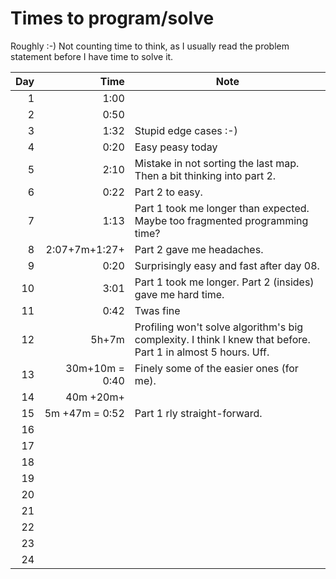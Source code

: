 # Times to program/solve

Roughly :-) Not counting time to think, as I usually read the problem statement before I have time to solve it.

| Day  	 |              Time  	 | Note 	                                                                                                        |
|---------:	|---------------------:|---------------------------------------------------------------------------------------------------------------|
|   1  	 |              1:00  	 | 	                                                                                                             |
|   2  	 |              0:50  	 | 	                                                                                                             |
|   3  	 |              1:32  	 | Stupid edge cases :-) 	                                                                                       |
|   4  	 |              0:20  	 | Easy peasy today	                                                                                             |
|   5  	 |              2:10  	 | 	Mistake in not sorting the last map. Then a bit thinking into part 2.                                        |
|   6  	 |              0:22  	 | 	Part 2 to easy.                                                                                              |
|   7  	 |              1:13  	 | 	Part 1 took me longer than expected. Maybe too fragmented programming time?                                  |
|   8  	 | 2:07+7m+1:27+      	 | 	Part 2 gave me headaches.                                                                                    |
|   9  	 |              0:20  	 | 	Surprisingly easy and fast after day 08.                                                                     |
|  10  	 |              3:01  	 | 	Part 1 took me longer. Part 2 (insides) gave me hard time.                                                   |
|  11  	 |              0:42  	 | 	Twas fine                                                                                                    |
|  12  	 |             5h+7m  	 | 	Profiling won't solve algorithm's big complexity. I think I knew that before. Part 1 in almost 5 hours. Uff. |
|  13  	 |    30m+10m = 0:40  	 | 	Finely some of the easier ones (for me).                                                                     |
|  14  	 |        40m  +20m+  	 | 	                                                                                                             |
|  15  	 |    5m +47m = 0:52   	 | 	Part 1 rly straight-forward.                                                                                 |
|  16  	 |                    	 | 	                                                                                                             |
|  17  	 |                    	 | 	                                                                                                             |
|  18  	 |                    	 | 	                                                                                                             |
|  19  	 |                    	 | 	                                                                                                             |
|  20  	 |                    	 | 	                                                                                                             |
|  21  	 |                    	 | 	                                                                                                             |
|  22  	 |                    	 | 	                                                                                                             |
|  23  	 |                    	 | 	                                                                                                             |
|  24  	 |                    	 | 	                                                                                                             |




